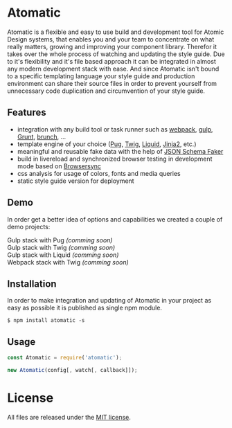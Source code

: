 # Atomatic

Atomatic is a flexible and easy to use build and development tool for Atomic Design systems, that enables you and your team to concentrate on 
what really matters, growing and improving your component library. Therefor it takes over the whole process of watching and updating the style 
guide. Due to it's flexibility and it's file based approach it can be integrated in almost any modern development stack with ease. And since 
Atomatic isn't bound to a specific templating language your style guide and production environment can share their source files in order to 
prevent yourself from unnecessary code duplication and circumvention of your style guide.


## Features

- integration with any build tool or task runner such as [webpack](https://webpack.github.io), [gulp](http://gulpjs.com/), [Grunt](https://gruntjs.com/), [brunch](http://brunch.io/), ...
- template engine of your choice ([Pug](https://pugjs.org), [Twig](https://twig.sensiolabs.org/), [Liquid](https://shopify.github.io/liquid/), [Jinja2](http://jinja.pocoo.org/), etc.)
- meaningful and reusable fake data with the help of [JSON Schema Faker](https://www.npmjs.com/package/json-schema-faker)
- build in livereload and synchronized browser testing in development mode based on [Browsersync](https://browsersync.io/)
- css analysis for usage of colors, fonts and media queries
- static style guide version for deployment

## Demo

In order get a better idea of options and capabilities we created a couple of demo projects:

Gulp stack with Pug _(comming soon)_   
Gulp stack with Twig _(comming soon)_  
Gulp stack with Liquid _(comming soon)_   
Webpack stack with Twig _(comming soon)_  

## Installation


In order to make integration and updating of Atomatic in your project as easy as possible it is published as single npm module.

```shell
$ npm install atomatic -s
```

## Usage

```javascript
const Atomatic = require('atomatic');

new Atomatic(config[, watch[, callback]]);
```



# License

All files are released under the [MIT license](https://raw.githubusercontent.com/stefan-lehmann/atomatic/master/LICENSE.md).

